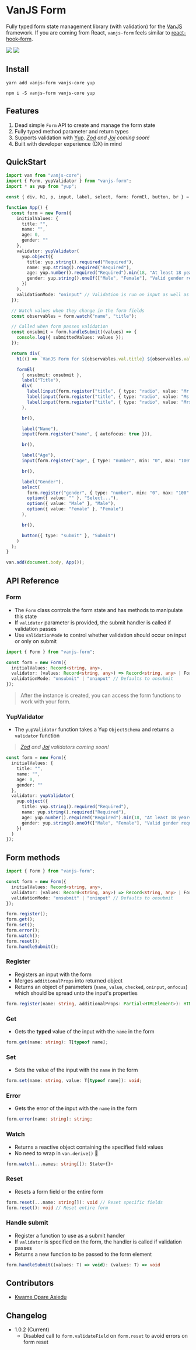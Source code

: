 # VanJS Form

Fully typed form state management library (with validation) for the [VanJS](https://vanjs.org/) framework. If you are coming
from React, `vanjs-form` feels similar to [react-hook-form](https://npmjs.org/package/react-hook-form).

[![](https://img.shields.io/badge/Github-Star-blue)](https://github.com/kwameopareasiedu/vanjs-form)
[![](https://img.shields.io/badge/Size-2.1Kb-orange)](https://github.com/kwameopareasiedu/vanjs-form)

## Install

```shell
yarn add vanjs-form vanjs-core yup
```

```shell
npm i -S vanjs-form vanjs-core yup
```

## Features

1. Dead simple `Form` API to create and manage the form state
2. Fully typed method parameter and return types
3. Supports validation with [Yup](https://github.com/jquense/yup). _[Zod](https://zod.dev/)
   and [Joi](https://joi.dev/) coming soon!_
4. Built with developer experience (DX) in mind

## QuickStart

```typescript
import van from "vanjs-core";
import { Form, yupValidator } from "vanjs-form";
import * as yup from "yup";

const { div, h1, p, input, label, select, form: formEl, button, br } = van.tags;

function App() {
  const form = new Form({
    initialValues: {
      title: "",
      name: "",
      age: 0,
      gender: ""
    },
    validator: yupValidator(
      yup.object({
        title: yup.string().required("Required"),
        name: yup.string().required("Required"),
        age: yup.number().required("Required").min(18, "At least 18 years"),
        gender: yup.string().oneOf(["Male", "Female"], "Valid gender required")
      })
    ),
    validationMode: "oninput" // Validation is run on input as well as on submit. Defaults to 'onsubmit'
  });

  // Watch values when they change in the form fields
  const observables = form.watch("name", "title");

  // Called when form passes validation
  const onsubmit = form.handleSubmit((values) => {
    console.log({ submittedValues: values });
  });

  return div(
    h1(() => `VanJS Form for ${observables.val.title} ${observables.val.name}`),

    formEl(
      { onsubmit: onsubmit },
      label("Title"),
      div(
        label(input(form.register("title", { type: "radio", value: "Mr." })), "Mr."),
        label(input(form.register("title", { type: "radio", value: "Ms." })), "Ms."),
        label(input(form.register("title", { type: "radio", value: "Mrs." })), "Mrs.")
      ),

      br(),

      label("Name"),
      input(form.register("name", { autofocus: true })),

      br(),

      label("Age"),
      input(form.register("age", { type: "number", min: "0", max: "100" })),

      br(),

      label("Gender"),
      select(
        form.register("gender", { type: "number", min: "0", max: "100" }),
        option({ value: "" }, "Select..."),
        option({ value: "Male" }, "Male"),
        option({ value: "Female" }, "Female")
      ),

      br(),

      button({ type: "submit" }, "Submit")
    )
  );
}

van.add(document.body, App());
```

## API Reference

### Form

- The `Form` class controls the form state and has methods to manipulate this state
- If `validator` parameter is provided, the submit handler is called if validation passes
- Use `validationMode` to control whether validation should occur on input or only on submit

```typescript
import { Form } from "vanjs-form";

const form = new Form({
  initialValues: Record<string, any>,
  validator: (values: Record<string, any>) => Record<string, any> | FormError,
  validationMode: "onsubmit" | "oninput" // Defaults to onsubmit
});
```

> After the instance is created, you can access the form functions to work with your form.

### YupValidator

- The `yupValidator` function takes a Yup `ObjectSchema` and returns a `validator` function

> _[Zod](https://zod.dev/) and [Joi](https://joi.dev/) validators coming soon!_

```typescript
const form = new Form({
  initialValues: {
    title: "",
    name: "",
    age: 0,
    gender: ""
  },
  validator: yupValidator(
    yup.object({
      title: yup.string().required("Required"),
      name: yup.string().required("Required"),
      age: yup.number().required("Required").min(18, "At least 18 years"),
      gender: yup.string().oneOf(["Male", "Female"], "Valid gender required")
    })
  )
});
```

## Form methods

```typescript
import { Form } from "vanjs-form";

const form = new Form({
  initialValues: Record<string, any>,
  validator: (values: Record<string, any>) => Record<string, any> | FormError,
  validationMode: "onsubmit" | "oninput" // Defaults to onsubmit
});

form.register();
form.get();
form.set();
form.error();
form.watch();
form.reset();
form.handleSubmit();
```

### Register

- Registers an input with the form
- Merges `additionalProps` into returned object
- Returns an object of parameters (`name`, `value`, `checked`, `oninput`, `onfocus`) which should be spread unto the
  input's properties

```typescript
form.register(name: string, additionalProps: Partial<HTMLElement>): HTMLElement;
```

### Get

- Gets the **typed** value of the input with the `name` in the form

```typescript
form.get(name: string): T[typeof name];
```

### Set

- Sets the value of the input with the `name` in the form

```typescript
form.set(name: string, value: T[typeof name]): void;
```

### Error

- Gets the error of the input with the `name` in the form

```typescript
form.error(name: string): string;
```

### Watch

- Returns a reactive object containing the specified field values
- No need to wrap in `van.derive()` 🙂

```typescript
form.watch(...names: string[]): State<{}>
```

### Reset

- Resets a form field or the entire form

```typescript
form.reset(...name: string[]): void // Reset specific fields
form.reset(): void // Reset entire form
```

### Handle submit

- Register a function to use as a submit handler
- If `validator` is specified on the form, the handler is called if validation passes
- Returns a new function to be passed to the form element

```typescript
form.handleSubmit((values: T) => void): (values: T) => void
```

## Contributors

- [Kwame Opare Asiedu](https://github.com/kwameopareasiedu)

## Changelog

- 1.0.2 (Current)
  - Disabled call to `form.validateField` on `form.reset` to avoid errors on form reset

